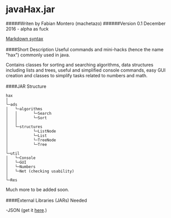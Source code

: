 # javaHax.jar
#####Writen by Fabian Montero (machetazo)
######Version 0.1 December 2016 - alpha as fuck


[Markdown syntax](https://github.com/adam-p/markdown-here/wiki/Markdown-Cheatsheet)
<br/></br>
####Short Description
Useful commands and mini-hacks (hence the name "hax") commonly used in java.

Contains classes for sorting and searching algorithms, data structures including lists and trees, useful and simplified console commands, easy GUI creation and classes to simplify tasks related to numbers and math.
<br/></br>
####JAR Structure
```
hax   
│
└─ads
│   └─algorithms
│   │       └─Search
│   │       └─Sort
│   │
│   └─structures
│           └─ListNode
│           └─List
│           └─TreeNode
│           └─Tree
│   
└─util
│   └─Console
│   └─GUI
│   └─Numbers
│   └─Net (checking usability)
│
└─Res
```
Much more to be added soon.
<br/></br>
####External Libraries (JARs) Needed

-JSON (get it [here](https://search.maven.org/#search%7Cga%7C1%7Cg%3Aorg.json%20AND%20a%3Ajson).)






